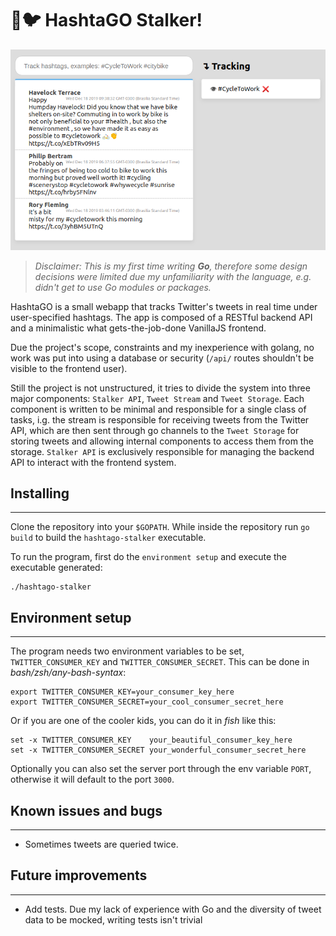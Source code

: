 # 🐻🐦 HashtaGO Stalker!
![](./screenshot.png)

>_Disclaimer: This is my first time writing **Go**, therefore some design decisions were limited due my unfamiliarity with the language, e.g. didn't get to use Go modules or packages._

HashtaGO is a small webapp that tracks Twitter's tweets in real time under user-specified hashtags.
The app is composed of a RESTful backend API and a minimalistic what gets-the-job-done VanillaJS frontend.

Due the project's scope, constraints and my inexperience with golang, no work was put into using a database or security (`/api/` routes shouldn't be visible to the frontend user).

Still the project is not unstructured, it tries to divide the system into three major components: `Stalker API`, `Tweet Stream` and `Tweet Storage`.
Each component is written to be minimal and responsible for a single class of tasks, i.g. the stream is responsible for receiving tweets from the Twitter API, which are then sent through go channels to the `Tweet Storage` for storing tweets and allowing internal components to access them from the storage.
`Stalker API` is exclusively responsible for managing the backend API to interact with the frontend system.

## Installing
-------
Clone the repository into your `$GOPATH`. While inside the repository run
`go build` to build the `hashtago-stalker` executable.

To run the program, first do the `environment setup` and execute the executable generated:
```
./hashtago-stalker
```

## Environment setup
-------
The program needs two environment variables to be set, `TWITTER_CONSUMER_KEY` and `TWITTER_CONSUMER_SECRET`.
This can be done in _bash/zsh/any-bash-syntax_:
```
export TWITTER_CONSUMER_KEY=your_consumer_key_here
export TWITTER_CONSUMER_SECRET=your_cool_consumer_secret_here
```
Or if you are one of the cooler kids, you can do it in _fish_ like this:
```
set -x TWITTER_CONSUMER_KEY    your_beautiful_consumer_key_here
set -x TWITTER_CONSUMER_SECRET your_wonderful_consumer_secret_here
```
Optionally you can also set the server port through the env variable `PORT`, otherwise it will default to the port `3000`.


## Known issues and bugs
-------
- Sometimes tweets are queried twice.

## Future improvements
-------
- Add tests. Due my lack of experience with Go and the diversity of tweet data to be mocked, writing tests isn't trivial